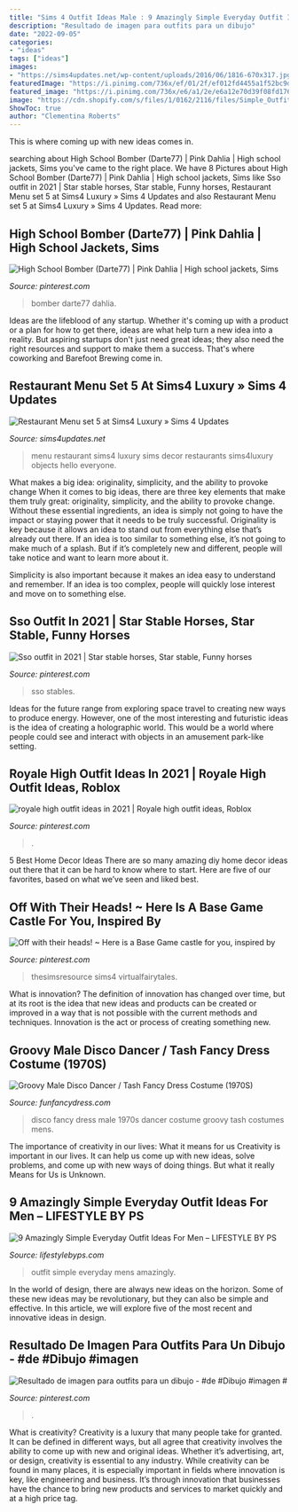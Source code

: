 ```yaml
---
title: "Sims 4 Outfit Ideas Male : 9 Amazingly Simple Everyday Outfit Ideas For Men – Lifestyle By Ps"
description: "Resultado de imagen para outfits para un dibujo"
date: "2022-09-05"
categories:
- "ideas"
tags: ["ideas"]
images:
- "https://sims4updates.net/wp-content/uploads/2016/06/1816-670x317.jpg"
featuredImage: "https://i.pinimg.com/736x/ef/01/2f/ef012fd4455a1f52bc9d891ec555679b.jpg"
featured_image: "https://i.pinimg.com/736x/e6/a1/2e/e6a12e70d39f08fd176cccb54ce6ade7.jpg"
image: "https://cdn.shopify.com/s/files/1/0162/2116/files/Simple_Outfit_Ideas_For_Men_2_c1f4448d-7ffb-49eb-a963-d7d1c0159dad.jpg?v=1494236382"
ShowToc: true
author: "Clementina Roberts"
---
```



This is where coming up with new ideas comes in.

	

		
searching about High School Bomber (Darte77) | Pink Dahlia | High school jackets, Sims you've came to the right place. We have 8 Pictures about High School Bomber (Darte77) | Pink Dahlia | High school jackets, Sims like Sso outfit in 2021 | Star stable horses, Star stable, Funny horses, Restaurant Menu set 5 at Sims4 Luxury » Sims 4 Updates and also Restaurant Menu set 5 at Sims4 Luxury » Sims 4 Updates. Read more:
		
    
## High School Bomber (Darte77) | Pink Dahlia | High School Jackets, Sims

<img loading=lazy src="https://i.pinimg.com/736x/ef/01/2f/ef012fd4455a1f52bc9d891ec555679b.jpg" onerror="this.onerror=null;this.src='https://tse4.mm.bing.net/th?id=OIP.IXxuCNCq5ubpQDdiNgzZ3gHaJ4&amp;pid=15.1';" alt="High School Bomber (Darte77) | Pink Dahlia | High school jackets, Sims">

_Source: pinterest.com_

>bomber darte77 dahlia. 

	

Ideas are the lifeblood of any startup. Whether it's coming up with a product or a plan for how to get there, ideas are what help turn a new idea into a reality. But aspiring startups don't just need great ideas; they also need the right resources and support to make them a success. That's where coworking and Barefoot Brewing come in.

    
## Restaurant Menu Set 5 At Sims4 Luxury » Sims 4 Updates

<img loading=lazy src="https://sims4updates.net/wp-content/uploads/2016/06/1816-670x317.jpg" onerror="this.onerror=null;this.src='https://tse2.mm.bing.net/th?id=OIP.W7nAKc2-w3zTn6TPwl1rkQHaDg&amp;pid=15.1';" alt="Restaurant Menu set 5 at Sims4 Luxury » Sims 4 Updates">

_Source: sims4updates.net_

>menu restaurant sims4 luxury sims decor restaurants sims4luxury objects hello everyone. 

	

What makes a big idea: originality, simplicity, and the ability to provoke change
When it comes to big ideas, there are three key elements that make them truly great: originality, simplicity, and the ability to provoke change. Without these essential ingredients, an idea is simply not going to have the impact or staying power that it needs to be truly successful.
 Originality is key because it allows an idea to stand out from everything else that’s already out there. If an idea is too similar to something else, it’s not going to make much of a splash. But if it’s completely new and different, people will take notice and want to learn more about it.

Simplicity is also important because it makes an idea easy to understand and remember. If an idea is too complex, people will quickly lose interest and move on to something else.

    
## Sso Outfit In 2021 | Star Stable Horses, Star Stable, Funny Horses

<img loading=lazy src="https://i.pinimg.com/736x/3c/d6/4a/3cd64ad0abcc74ecd1ee6439610529ec.jpg" onerror="this.onerror=null;this.src='https://tse3.mm.bing.net/th?id=OIP.GEUePQPkBtGEp8yrQ68dPwHaHb&amp;pid=15.1';" alt="Sso outfit in 2021 | Star stable horses, Star stable, Funny horses">

_Source: pinterest.com_

>sso stables. 

	

Ideas for the future range from exploring space travel to creating new ways to produce energy. However, one of the most interesting and futuristic ideas is the idea of creating a holographic world. This would be a world where people could see and interact with objects in an amusement park-like setting.

    
## Royale High Outfit Ideas In 2021 | Royale High Outfit Ideas, Roblox

<img loading=lazy src="https://i.pinimg.com/736x/e6/a1/2e/e6a12e70d39f08fd176cccb54ce6ade7.jpg" onerror="this.onerror=null;this.src='https://tse4.mm.bing.net/th?id=OIP.YOfPP2u0n57JclUIKII5NwHaId&amp;pid=15.1';" alt="royale high outfit ideas in 2021 | Royale high outfit ideas, Roblox">

_Source: pinterest.com_

>. 

	

5 Best Home Decor Ideas
There are so many amazing diy home decor ideas out there that it can be hard to know where to start. Here are five of our favorites, based on what we’ve seen and liked best.

    
## Off With Their Heads! ~ Here Is A Base Game Castle For You, Inspired By

<img loading=lazy src="https://i.pinimg.com/736x/7f/32/49/7f3249f7bbf8d03b8c1589ce27fe35db.jpg" onerror="this.onerror=null;this.src='https://tse2.mm.bing.net/th?id=OIP.cDUZQD0eeLyY0NW5GS0zzgHaFj&amp;pid=15.1';" alt="Off with their heads! ~ Here is a Base Game castle for you, inspired by">

_Source: pinterest.com_

>thesimsresource sims4 virtualfairytales. 

	

What is innovation?
The definition of innovation has changed over time, but at its root is the idea that new ideas and products can be created or improved in a way that is not possible with the current methods and techniques. Innovation is the act or process of creating something new.

    
## Groovy Male Disco Dancer / Tash Fancy Dress Costume (1970S)

<img loading=lazy src="https://www.funfancydress.com/media/catalog/product/cache/1/image/1200x/040ec09b1e35df139433887a97daa66f/F/U/FUN2673.jpg" onerror="this.onerror=null;this.src='https://tse1.mm.bing.net/th?id=OIP.np3DTcuhZfYDy4_o4P9WBAHaR9&amp;pid=15.1';" alt="Groovy Male Disco Dancer / Tash Fancy Dress Costume (1970S)">

_Source: funfancydress.com_

>disco fancy dress male 1970s dancer costume groovy tash costumes mens. 

	

The importance of creativity in our lives: What it means for us
Creativity is important in our lives. It can help us come up with new ideas, solve problems, and come up with new ways of doing things. But what it really Means for Us is Unknown.

    
## 9 Amazingly Simple Everyday Outfit Ideas For Men – LIFESTYLE BY PS

<img loading=lazy src="https://cdn.shopify.com/s/files/1/0162/2116/files/Simple_Outfit_Ideas_For_Men_2_c1f4448d-7ffb-49eb-a963-d7d1c0159dad.jpg?v=1494236382" onerror="this.onerror=null;this.src='https://tse2.mm.bing.net/th?id=OIP.M_Nr8UojmHFzqkJDKQ2z3gHaLG&amp;pid=15.1';" alt="9 Amazingly Simple Everyday Outfit Ideas For Men – LIFESTYLE BY PS">

_Source: lifestylebyps.com_

>outfit simple everyday mens amazingly. 

	

In the world of design, there are always new ideas on the horizon. Some of these new ideas may be revolutionary, but they can also be simple and effective. In this article, we will explore five of the most recent and innovative ideas in design.

    
## Resultado De Imagen Para Outfits Para Un Dibujo - #de #Dibujo #imagen #

<img loading=lazy src="https://i.pinimg.com/736x/4c/83/f0/4c83f0fc99569ed98cea8171fbf18098.jpg" onerror="this.onerror=null;this.src='https://tse2.mm.bing.net/th?id=OIP.0tkeRI-o-jyJFt582aWZ9wHaKQ&amp;pid=15.1';" alt="Resultado de imagen para outfits para un dibujo - #de #Dibujo #imagen #">

_Source: pinterest.com_

>. 

	

What is creativity?
Creativity is a luxury that many people take for granted. It can be defined in different ways, but all agree that creativity involves the ability to come up with new and original ideas. Whether it’s advertising, art, or design, creativity is essential to any industry. While creativity can be found in many places, it is especially important in fields where innovation is key, like engineering and business. It’s through innovation that businesses have the chance to bring new products and services to market quickly and at a high price tag.

